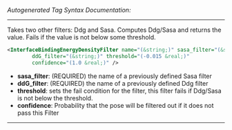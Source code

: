<!-- THIS IS AN AUTOGENERATED FILE: Don't edit it directly, instead change the schema definition in the code itself. -->

_Autogenerated Tag Syntax Documentation:_

---
Takes two other filters: Ddg and Sasa. Computes Ddg/Sasa and returns the value. Fails if the value is not below some threshold.

```xml
<InterfaceBindingEnergyDensityFilter name="(&string;)" sasa_filter="(&string;)"
        ddG_filter="(&string;)" threshold="(-0.015 &real;)"
        confidence="(1.0 &real;)" />
```

-   **sasa_filter**: (REQUIRED) the name of a previously defined Sasa filter
-   **ddG_filter**: (REQUIRED) the name of a previously defined Ddg filter
-   **threshold**: sets the fail condition for the filter, this filter fails if Ddg/Sasa is not below the threshold.
-   **confidence**: Probability that the pose will be filtered out if it does not pass this Filter

---
